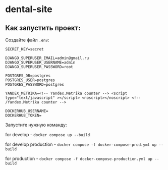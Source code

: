 # dental-site

## Как запустить проект:

Создайте файл `.env`:

```dotenv
SECRET_KEY=secret

DJANGO_SUPERUSER_EMAIL=admin@gmail.ru
DJANGO_SUPERUSER_USERNAME=admin
DJANGO_SUPERUSER_PASSWORD=root

POSTGRES_DB=postgres
POSTGRES_USER=postgres
POSTGRES_PASSWORD=postgres

YANDEX_METRIKA=<!-- Yandex.Metrika counter --> <script type="text/javascript" ></script> <noscript></noscript> <!-- /Yandex.Metrika counter -->

DOCKERHUB_USERNAME=
DOCKERHUB_TOKEN=

```

Запустите нужную команду:

for develop - ```docker compose up --build```

for develop production - ```docker compose -f docker-compose-prod.yml up --build```

for production - ```docker compose -f docker-compose-production.yml up --build```
